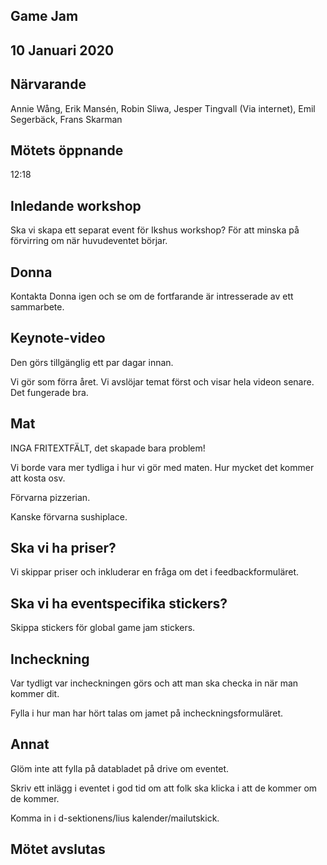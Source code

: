 ## Game Jam
## 10 Januari 2020

## Närvarande
Annie Wång, Erik Mansén, Robin Sliwa, Jesper Tingvall (Via internet), Emil Segerbäck, Frans Skarman

## Mötets öppnande
12:18

## Inledande workshop
Ska vi skapa ett separat event för Ikshus workshop? För att minska på förvirring om när huvudeventet börjar.

## Donna
Kontakta Donna igen och se om de fortfarande är intresserade av ett sammarbete.

## Keynote-video
Den görs tillgänglig ett par dagar innan.

Vi gör som förra året. Vi avslöjar temat först och visar hela videon senare. Det fungerade bra.

## Mat
INGA FRITEXTFÄLT, det skapade bara problem!

Vi borde vara mer tydliga i hur vi gör med maten. Hur mycket det kommer att kosta osv.

Förvarna pizzerian.

Kanske förvarna sushiplace.

## Ska vi ha priser?
Vi skippar priser och inkluderar en fråga om det i feedbackformuläret.

## Ska vi ha eventspecifika stickers?
Skippa stickers för global game jam stickers.

##  Incheckning
Var tydligt var incheckningen görs och att man ska checka in när man kommer dit.

Fylla i hur man har hört talas om jamet på incheckningsformuläret.

## Annat
Glöm inte att fylla på databladet på drive om eventet.

Skriv ett inlägg i eventet i god tid om att folk ska klicka i att de kommer om de kommer.

Komma in i d-sektionens/lius kalender/mailutskick.

## Mötet avslutas
